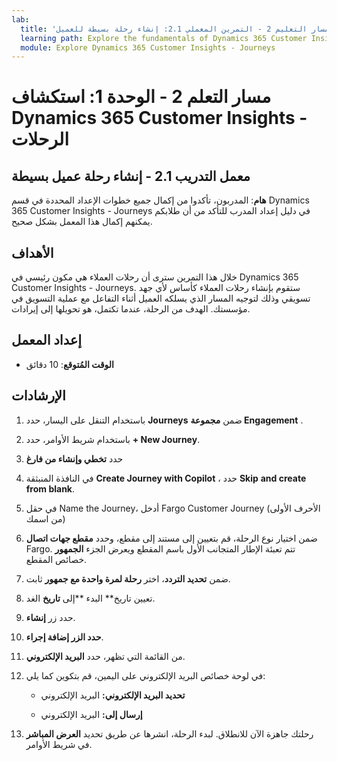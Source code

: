 ```yaml
---
lab:
  title: 'مسار التعليم 2 - التمرين المعملي 2.1: إنشاء رحلة بسيطة للعميل'
  learning path: Explore the fundamentals of Dynamics 365 Customer Insights
  module: Explore Dynamics 365 Customer Insights - Journeys
---
```


مسار التعلم 2 - الوحدة 1: استكشاف Dynamics 365 Customer Insights - الرحلات
========================

## معمل التدريب 2.1 - إنشاء رحلة عميل بسيطة

**هام**: المدربون، تأكدوا من إكمال جميع خطوات الإعداد المحددة في قسم Dynamics 365 Customer Insights - Journeys في دليل إعداد المدرب للتأكد من أن طلابكم يمكنهم إكمال هذا المعمل بشكل صحيح.   

## الأهداف

خلال هذا التمرين سترى أن رحلات العملاء هي مكون رئيسي في Dynamics 365 Customer Insights - Journeys. ستقوم بإنشاء رحلات العملاء كأساس لأي جهد تسويقي وذلك لتوجيه المسار الذي يسلكه العميل أثناء التفاعل مع عملية التسويق في مؤسستك. الهدف من الرحلة، عندما تكتمل، هو تحويلها إلى إيرادات. 

## إعداد المعمل

  - **الوقت المُتوقع**: 10 دقائق

## الإرشادات
1. باستخدام التنقل على اليسار، حدد **Journeys** ضمن **مجموعة Engagement** .

1. باستخدام شريط الأوامر، حدد **+ New Journey**.

1. حدد **تخطي وإنشاء من فارغ**

1. في النافذة المنبثقة **Create Journey with Copilot** ، حدد **Skip** **and create from blank**.

1. في حقل Name the Journey، أدخل Fargo Customer Journey (الأحرف الأولى من اسمك) 

1. ضمن اختيار نوع الرحلة، قم بتعيين إلى مستند إلى مقطع، وحدد **مقطع جهات اتصال** Fargo. تتم تعبئة الإطار المتجانب الأول باسم المقطع ويعرض الجزء **الجمهور** خصائص المقطع.

1. ضمن **تحديد التردد**، اختر **رحلة لمرة واحدة مع جمهور** ثابت.

1. تعيين تاريخ** البدء **إلى **تاريخ** الغد.

1. حدد زر **إنشاء**.

1. **حدد الزر إضافة إجراء**.

1. من القائمة التي تظهر، حدد **البريد الإلكتروني**.

1. في لوحة خصائص البريد الإلكتروني على اليمين، قم بتكوين كما يلي:

    - **تحديد البريد الإلكتروني:** البريد الإلكتروني 

    - **إرسال إلى:** البريد الإلكتروني

1. رحلتك جاهزة الآن للانطلاق. لبدء الرحلة، انشرها عن طريق تحديد **العرض المباشر** في شريط الأوامر.
